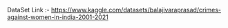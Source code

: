 DataSet Link :- https://www.kaggle.com/datasets/balajivaraprasad/crimes-against-women-in-india-2001-2021
